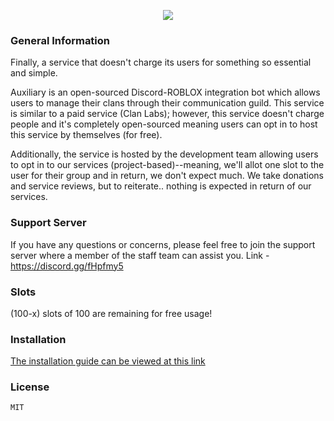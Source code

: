 <p align="center">
  <img src="https://cdn.discordapp.com/attachments/608941689872056333/699568537919815690/unknown.png">
</p>

### General Information
Finally, a service that doesn't charge its users for something so essential and simple.

Auxiliary is an open-sourced Discord-ROBLOX integration bot which allows users to manage their clans through their communication guild.
This service is similar to a paid service (Clan Labs); however, this service doesn't charge people and it's completely open-sourced meaning
users can opt in to host this service by themselves (for free).

Additionally, the service is hosted by the development team allowing users to opt in to our services (project-based)--meaning, we'll allot
one slot to the user for their group and in return, we don't expect much.  We take donations and service reviews, but to reiterate..
nothing is expected in return of our services.


### Support Server
If you have any questions or concerns, please feel free to join the support server where a member of the staff team can assist you.
Link - https://discord.gg/fHpfmy5


### Slots
(100-x) slots of 100 are remaining for free usage!


### Installation
[The installation guide can be viewed at this link](https://github.com/nishi7409/Auxiliary/wiki)


### License
```sh
MIT
```
